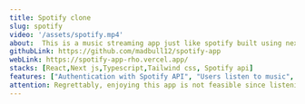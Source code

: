 ```yaml
---
title: Spotify clone
slug: spotify
video: '/assets/spotify.mp4'
about:  This is a music streaming app just like spotify built using next js, typescript and Spotify api
githubLink: https://github.com/madbull12/spotify-app
webLink: https://spotify-app-rho.vercel.app/
stacks: [React,Next js,Typescript,Tailwind css, Spotify api]
features: ["Authentication with Spotify API", "Users listen to music", "Users can create playlists","Users can add music to playlists", "Fully responsive", "Users can view their profile", "Debounced search functionality", "And many more"]
attention: Regrettably, enjoying this app is not feasible since listening to music is only possible with a premium account, and due to limitations within the Spotify API, no more than 10 accounts can be logged in without authorization from the owner (myself).
---
```

